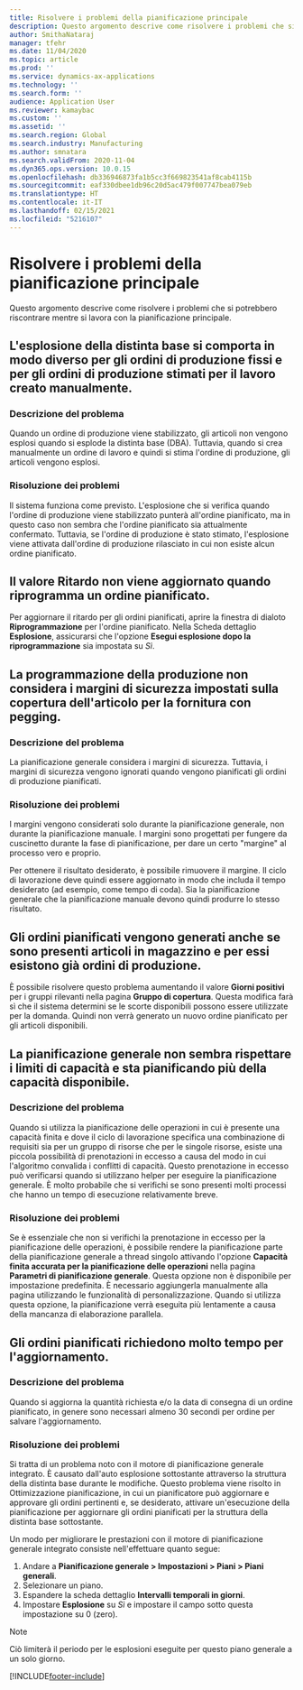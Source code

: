 ```yaml
---
title: Risolvere i problemi della pianificazione principale
description: Questo argomento descrive come risolvere i problemi che si potrebbero riscontrare mentre si lavora con la pianificazione principale.
author: SmithaNataraj
manager: tfehr
ms.date: 11/04/2020
ms.topic: article
ms.prod: ''
ms.service: dynamics-ax-applications
ms.technology: ''
ms.search.form: ''
audience: Application User
ms.reviewer: kamaybac
ms.custom: ''
ms.assetid: ''
ms.search.region: Global
ms.search.industry: Manufacturing
ms.author: smnatara
ms.search.validFrom: 2020-11-04
ms.dyn365.ops.version: 10.0.15
ms.openlocfilehash: db336946873fa1b5cc3f669823541af8cab4115b
ms.sourcegitcommit: eaf330dbee1db96c20d5ac479f007747bea079eb
ms.translationtype: HT
ms.contentlocale: it-IT
ms.lasthandoff: 02/15/2021
ms.locfileid: "5216107"
---
```

# <a name="troubleshoot-master-planning"></a>Risolvere i problemi della pianificazione principale

Questo argomento descrive come risolvere i problemi che si potrebbero riscontrare mentre si lavora con la pianificazione principale.

## <a name="bill-of-materials-explosion-behaves-differently-for-firmed-production-orders-and-for-estimated-production-orders-for-manually-created-work"></a>L'esplosione della distinta base si comporta in modo diverso per gli ordini di produzione fissi e per gli ordini di produzione stimati per il lavoro creato manualmente.

### <a name="issue-description"></a>Descrizione del problema

Quando un ordine di produzione viene stabilizzato, gli articoli non vengono esplosi quando si esplode la distinta base (DBA). Tuttavia, quando si crea manualmente un ordine di lavoro e quindi si stima l'ordine di produzione, gli articoli vengono esplosi.

### <a name="issue-resolution"></a>Risoluzione dei problemi

Il sistema funziona come previsto. L'esplosione che si verifica quando l'ordine di produzione viene stabilizzato punterà all'ordine pianificato, ma in questo caso non sembra che l'ordine pianificato sia attualmente confermato. Tuttavia, se l'ordine di produzione è stato stimato, l'esplosione viene attivata dall'ordine di produzione rilasciato in cui non esiste alcun ordine pianificato.

## <a name="the-delay-value-isnt-updated-when-i-reschedule-a-planned-order"></a>Il valore Ritardo non viene aggiornato quando riprogramma un ordine pianificato.

Per aggiornare il ritardo per gli ordini pianificati, aprire la finestra di dialoto **Riprogrammazione** per l'ordine pianificato. Nella Scheda dettaglio **Esplosione**, assicurarsi che l'opzione **Esegui esplosione dopo la riprogrammazione** sia impostata su *Sì*.

## <a name="production-scheduling-doesnt-consider-the-safety-margins-that-are-set-on-the-item-coverage-for-pegged-supply"></a>La programmazione della produzione non considera i margini di sicurezza impostati sulla copertura dell'articolo per la fornitura con pegging.

### <a name="issue-description"></a>Descrizione del problema

La pianificazione generale considera i margini di sicurezza. Tuttavia, i margini di sicurezza vengono ignorati quando vengono pianificati gli ordini di produzione pianificati.

### <a name="issue-resolution"></a>Risoluzione dei problemi

I margini vengono considerati solo durante la pianificazione generale, non durante la pianificazione manuale. I margini sono progettati per fungere da cuscinetto durante la fase di pianificazione, per dare un certo "margine" al processo vero e proprio.

Per ottenere il risultato desiderato, è possibile rimuovere il margine. Il ciclo di lavorazione deve quindi essere aggiornato in modo che includa il tempo desiderato (ad esempio, come tempo di coda). Sia la pianificazione generale che la pianificazione manuale devono quindi produrre lo stesso risultato.

## <a name="planned-orders-are-generated-even-though-we-have-items-in-stock-and-production-orders-already-exist-for-them"></a>Gli ordini pianificati vengono generati anche se sono presenti articoli in magazzino e per essi esistono già ordini di produzione.

È possibile risolvere questo problema aumentando il valore **Giorni positivi** per i gruppi rilevanti nella pagina **Gruppo di copertura**. Questa modifica farà sì che il sistema determini se le scorte disponibili possono essere utilizzate per la domanda. Quindi non verrà generato un nuovo ordine pianificato per gli articoli disponibili.

## <a name="master-planning-doesnt-seem-to-respect-capacity-limitations-and-is-scheduling-more-than-the-available-capacity"></a>La pianificazione generale non sembra rispettare i limiti di capacità e sta pianificando più della capacità disponibile.

### <a name="issue-description"></a>Descrizione del problema

Quando si utilizza la pianificazione delle operazioni in cui è presente una capacità finita e dove il ciclo di lavorazione specifica una combinazione di requisiti sia per un gruppo di risorse che per le singole risorse, esiste una piccola possibilità di prenotazioni in eccesso a causa del modo in cui l'algoritmo convalida i conflitti di capacità. Questo prenotazione in eccesso può verificarsi quando si utilizzano helper per eseguire la pianificazione generale. È molto probabile che si verifichi se sono presenti molti processi che hanno un tempo di esecuzione relativamente breve.

### <a name="issue-resolution"></a>Risoluzione dei problemi

Se è essenziale che non si verifichi la prenotazione in eccesso per la pianificazione delle operazioni, è possibile rendere la pianificazione parte della pianificazione generale a thread singolo attivando l'opzione **Capacità finita accurata per la pianificazione delle operazioni** nella pagina **Parametri di pianificazione generale**. Questa opzione non è disponibile per impostazione predefinita. È necessario aggiungerla manualmente alla pagina utilizzando le funzionalità di personalizzazione. Quando si utilizza questa opzione, la pianificazione verrà eseguita più lentamente a causa della mancanza di elaborazione parallela.

## <a name="planned-orders-take-a-long-time-to-update"></a>Gli ordini pianificati richiedono molto tempo per l'aggiornamento.

### <a name="issue-description"></a>Descrizione del problema

Quando si aggiorna la quantità richiesta e/o la data di consegna di un ordine pianificato, in genere sono necessari almeno 30 secondi per ordine per salvare l'aggiornamento.

### <a name="issue-resolution"></a>Risoluzione dei problemi

Si tratta di un problema noto con il motore di pianificazione generale integrato. È causato dall'auto esplosione sottostante attraverso la struttura della distinta base durante le modifiche. Questo problema viene risolto in Ottimizzazione pianificazione, in cui un pianificatore può aggiornare e approvare gli ordini pertinenti e, se desiderato, attivare un'esecuzione della pianificazione per aggiornare gli ordini pianificati per la struttura della distinta base sottostante.

Un modo per migliorare le prestazioni con il motore di pianificazione generale integrato consiste nell'effettuare quanto segue:

1. Andare a **Pianificazione generale \> Impostazioni \> Piani \> Piani generali**.
1. Selezionare un piano.
1. Espandere la scheda dettaglio **Intervalli temporali in giorni**.
1. Impostare **Esplosione** su *Sì* e impostare il campo sotto questa impostazione su 0 (zero).

> [!NOTE]
> Ciò limiterà il periodo per le esplosioni eseguite per questo piano generale a un solo giorno.


[!INCLUDE[footer-include](../../includes/footer-banner.md)]